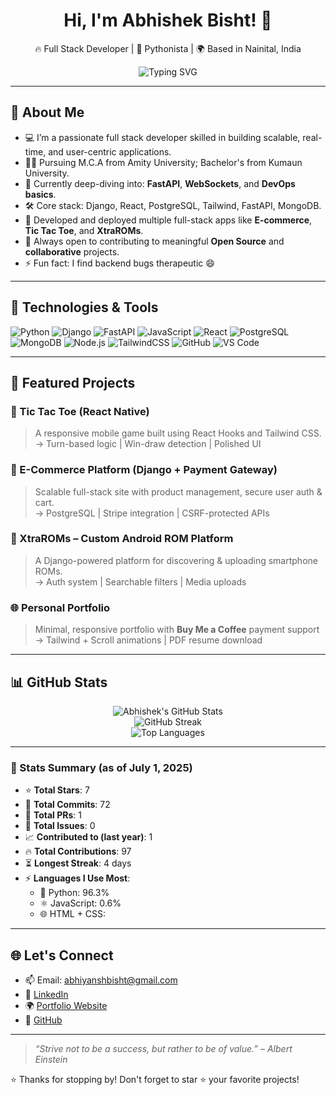 

<h1 align="center">Hi, I'm Abhishek Bisht! 👋</h1>

<p align="center">
  🔥 Full Stack Developer | 🐍 Pythonista | 🌍 Based in Nainital, India  
</p>

<p align="center">
  <img src="https://readme-typing-svg.herokuapp.com?font=Fira+Code&weight=600&size=22&duration=3000&pause=1000&color=FACC15&vCenter=true&center=true&width=500&lines=Full+Stack+Developer;Open+Source+Contributor;Django+%7C+React+%7C+FastAPI+%7C+PostgreSQL" alt="Typing SVG" />
</p>

---

## 🧠 About Me

- 💻 I’m a passionate full stack developer skilled in building scalable, real-time, and user-centric applications.
- 🧑‍🎓 Pursuing M.C.A from Amity University; Bachelor's from Kumaun University.
- 🌱 Currently deep-diving into: **FastAPI**, **WebSockets**, and **DevOps basics**.
- 🛠️ Core stack: Django, React, PostgreSQL, Tailwind, FastAPI, MongoDB.
- 🚀 Developed and deployed multiple full-stack apps like **E-commerce**, **Tic Tac Toe**, and **XtraROMs**.
- 🤝 Always open to contributing to meaningful **Open Source** and **collaborative** projects.
- ⚡ Fun fact: I find backend bugs therapeutic 😄

---

## 🔧 Technologies & Tools

![Python](https://img.shields.io/badge/Python-3776AB?style=for-the-badge&logo=python&logoColor=white)
![Django](https://img.shields.io/badge/Django-092E20?style=for-the-badge&logo=django&logoColor=white)
![FastAPI](https://img.shields.io/badge/FastAPI-009688?style=for-the-badge&logo=fastapi&logoColor=white)
![JavaScript](https://img.shields.io/badge/JavaScript-F7DF1E?style=for-the-badge&logo=javascript&logoColor=black)
![React](https://img.shields.io/badge/React-20232A?style=for-the-badge&logo=react&logoColor=61DAFB)
![PostgreSQL](https://img.shields.io/badge/PostgreSQL-316192?style=for-the-badge&logo=postgresql&logoColor=white)
![MongoDB](https://img.shields.io/badge/MongoDB-4EA94B?style=for-the-badge&logo=mongodb&logoColor=white)
![Node.js](https://img.shields.io/badge/Node.js-339933?style=for-the-badge&logo=nodedotjs&logoColor=white)
![TailwindCSS](https://img.shields.io/badge/Tailwind_CSS-06B6D4?style=for-the-badge&logo=tailwind-css&logoColor=white)
![GitHub](https://img.shields.io/badge/GitHub-181717?style=for-the-badge&logo=github&logoColor=white)
![VS Code](https://img.shields.io/badge/VS_Code-007ACC?style=for-the-badge&logo=visual-studio-code&logoColor=white)

---

## 🚀 Featured Projects

### 📱 Tic Tac Toe (React Native)
> A responsive mobile game built using React Hooks and Tailwind CSS.  
→ Turn-based logic | Win-draw detection | Polished UI

### 🛒 E-Commerce Platform (Django + Payment Gateway)
> Scalable full-stack site with product management, secure user auth & cart.  
→ PostgreSQL | Stripe integration | CSRF-protected APIs

### 📂 XtraROMs – Custom Android ROM Platform
> A Django-powered platform for discovering & uploading smartphone ROMs.  
→ Auth system | Searchable filters | Media uploads

### 🌐 Personal Portfolio
> Minimal, responsive portfolio with **Buy Me a Coffee** payment support  
→ Tailwind + Scroll animations | PDF resume download

---

## 📊 GitHub Stats

<p align="center">
  <!-- GitHub Summary -->
  <img src="https://github-readme-stats.vercel.app/api?username=abhishekbisht0203&show_icons=true&theme=tokyonight&include_all_commits=true&count_private=true" alt="Abhishek's GitHub Stats" />

  <!-- GitHub Streak -->
  <br />
  <img src="https://github-readme-streak-stats.herokuapp.com/?user=abhishekbisht0203&theme=tokyonight" alt="GitHub Streak" />

  <!-- Top Languages -->
  <br />
  <img src="https://github-readme-stats.vercel.app/api/top-langs/?username=abhishekbisht0203&layout=compact&theme=tokyonight&langs_count=6&hide=c%2B%2B%2CCython" alt="Top Languages" />
</p>

---

### 🧠 Stats Summary (as of July 1, 2025)

- ⭐️ **Total Stars**: 7  
- 🔁 **Total Commits**: 72  
- 🔧 **Total PRs**: 1  
- 🐞 **Total Issues**: 0  
- 📈 **Contributed to (last year)**: 1  
- 🔥 **Total Contributions**: 97  
- ⏳ **Longest Streak**: 4 days  
- ⚡ **Languages I Use Most**:
  - 🐍 Python: 96.3%
  - ⚛️ JavaScript: 0.6%
  - 🌐 HTML + CSS:



---

## 🌐 Let's Connect

- 📫 Email: [abhiyanshbisht@gmail.com](mailto:abhiyanshbisht@gmail.com)  
- 💼 [LinkedIn](https://www.linkedin.com/in/abhishek-bisht-876541308/)  
- 🌍 [Portfolio Website](https://abhishekbisht0203.github.io)  
- 🔗 [GitHub](https://github.com/abhishekbisht0203)

---

> _“Strive not to be a success, but rather to be of value.” – Albert Einstein_

⭐️ Thanks for stopping by! Don't forget to star ⭐️ your favorite projects!

